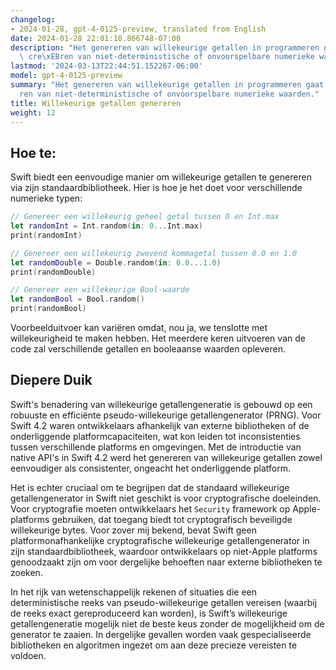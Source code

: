 ```yaml
---
changelog:
- 2024-01-28, gpt-4-0125-preview, translated from English
date: 2024-01-28 22:01:10.866748-07:00
description: "Het genereren van willekeurige getallen in programmeren gaat over het\
  \ cre\xEBren van niet-deterministische of onvoorspelbare numerieke waarden. Programmeurs\u2026"
lastmod: '2024-03-13T22:44:51.152267-06:00'
model: gpt-4-0125-preview
summary: "Het genereren van willekeurige getallen in programmeren gaat over het cre\xEB\
  ren van niet-deterministische of onvoorspelbare numerieke waarden."
title: Willekeurige getallen genereren
weight: 12
---
```


## Hoe te:
Swift biedt een eenvoudige manier om willekeurige getallen te genereren via zijn standaardbibliotheek. Hier is hoe je het doet voor verschillende numerieke typen:

```Swift
// Genereer een willekeurig geheel getal tussen 0 en Int.max
let randomInt = Int.random(in: 0...Int.max)
print(randomInt)

// Genereer een willekeurig zwevend kommagetal tussen 0.0 en 1.0
let randomDouble = Double.random(in: 0.0...1.0)
print(randomDouble)

// Genereer een willekeurige Bool-waarde
let randomBool = Bool.random()
print(randomBool)
```

Voorbeelduitvoer kan variëren omdat, nou ja, we tenslotte met willekeurigheid te maken hebben. Het meerdere keren uitvoeren van de code zal verschillende getallen en booleaanse waarden opleveren.

## Diepere Duik
Swift's benadering van willekeurige getallengeneratie is gebouwd op een robuuste en efficiënte pseudo-willekeurige getallengenerator (PRNG). Voor Swift 4.2 waren ontwikkelaars afhankelijk van externe bibliotheken of de onderliggende platformcapaciteiten, wat kon leiden tot inconsistenties tussen verschillende platforms en omgevingen. Met de introductie van native API's in Swift 4.2 werd het genereren van willekeurige getallen zowel eenvoudiger als consistenter, ongeacht het onderliggende platform.

Het is echter cruciaal om te begrijpen dat de standaard willekeurige getallengenerator in Swift niet geschikt is voor cryptografische doeleinden. Voor cryptografie moeten ontwikkelaars het `Security` framework op Apple-platforms gebruiken, dat toegang biedt tot cryptografisch beveiligde willekeurige bytes. Voor zover mij bekend, bevat Swift geen platformonafhankelijke cryptografische willekeurige getallengenerator in zijn standaardbibliotheek, waardoor ontwikkelaars op niet-Apple platforms genoodzaakt zijn om voor dergelijke behoeften naar externe bibliotheken te zoeken.

In het rijk van wetenschappelijk rekenen of situaties die een deterministische reeks van pseudo-willekeurige getallen vereisen (waarbij de reeks exact gereproduceerd kan worden), is Swift’s willekeurige getallengeneratie mogelijk niet de beste keus zonder de mogelijkheid om de generator te zaaien. In dergelijke gevallen worden vaak gespecialiseerde bibliotheken en algoritmen ingezet om aan deze precieze vereisten te voldoen.
